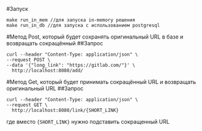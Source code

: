#Запуск

```
make run_in_mem //для запуска in-memory решения
make run_in_db //для запуска с использованием postgresql
```

#Метод Post, который будет сохранять оригинальный URL в базе и возвращать сокращённый
##Запрос
```
curl --header "Content-Type: application/json" \
--request POST \
--data '{"long_link": "https://gitlab.com/"}' \
  http://localhost:8080/add/
```

#Метод Get, который будет принимать сокращённый URL и возвращать оригинальный URL
##Запрос
```
curl --header "Content-Type: application/json" \
--request GET \
  http://localhost:8080/link/{SHORT_LINK}
```
где вместо ```{SHORT_LINK}``` нужно подставить сокращенный URL